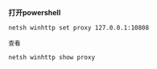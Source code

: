 

**打开powershell**

    netsh winhttp set proxy 127.0.0.1:10808

    查看

    netsh winhttp show proxy

<!--stackedit_data:
eyJoaXN0b3J5IjpbLTIzNjQ5MDQyM119
-->